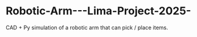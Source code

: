 # Robotic-Arm---Lima-Project-2025-
CAD + Py simulation of a robotic arm that can pick / place items. 
